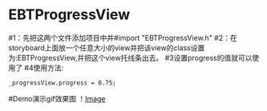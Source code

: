 # EBTProgressView
#1：先把这两个文件添加项目中并#import "EBTProgressView.h"
#2：在storyboard上面放一个任意大小的view并把该view的class设置为:EBTProgressView,并把这个view托线条出去。
#3设置progress的值就可以使用了
#4使用方法:

    _progressView.progress = 0.75;

#Demo演示gif效果图
！[Image](https://github.com/KBvsMJ/EBTProgressView/blob/master/demo/1.gif)
